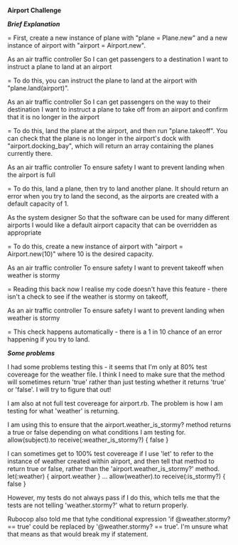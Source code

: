 **Airport Challenge**

***Brief Explanation***

= First, create a new instance of plane with "plane = Plane.new" and a new instance of airport with "airport = Airport.new".

As an air traffic controller 
So I can get passengers to a destination 
I want to instruct a plane to land at an airport

= To do this, you can instruct the plane to land at the airport with "plane.land(airport)".

As an air traffic controller 
So I can get passengers on the way to their destination 
I want to instruct a plane to take off from an airport and confirm that it is no longer in the airport

= To do this, land the plane at the airport, and then run "plane.takeoff". You can check that the plane is no longer in the airport's dock with "airport.docking_bay", which will return an array containing the planes currently there.

As an air traffic controller 
To ensure safety 
I want to prevent landing when the airport is full 

= To do this, land a plane, then try to land another plane. It should return an error when you try to land the second, as the airports are created with a default capacity of 1.

As the system designer
So that the software can be used for many different airports
I would like a default airport capacity that can be overridden as appropriate

= To do this, create a new instance of airport with "airport = Airport.new(10)" where 10 is the desired capacity.

As an air traffic controller 
To ensure safety 
I want to prevent takeoff when weather is stormy 

= Reading this back now I realise my code doesn't have this feature - there isn't a check to see if the weather is stormy on takeoff,

As an air traffic controller 
To ensure safety 
I want to prevent landing when weather is stormy 

= This check happens automatically - there is a 1 in 10 chance of an error happening if you try to land.

***Some problems***

I had some problems testing this - it seems that I'm only at 80% test covereage for the weather file. I think I need to make sure that the method will sometimes return 'true' rather than just testing whether it returns 'true' or 'false'. I will try to figure that out!

I am also at not full test covereage for airport.rb. The problem is how I am testing for what 'weather' is returning.

I am using this to ensure that the airport.weather_is_stormy? method returns a true or false depending on what conditions I am testing for.
  allow(subject).to receive(:weather_is_stormy?) { false }

I can sometimes get to 100% test covereage if I use 'let' to refer to the instance of weather created within airport, and then tell that method to return true or false, rather than the 'airport.weather_is_stormy?' method.
  let(:weather) { airport.weather }
  ...
  allow(weather).to receive(:is_stormy?) { false }

However, my tests do not always pass if I do this, which tells me that the tests are not telling 'weather.stormy?' what to return properly.



Rubocop also told me that tyhe conditional expression 'if @weather.stormy? == true' could be replaced by '@weather.stormy? == true'. I'm unsure what that means as that would break my if statement.






